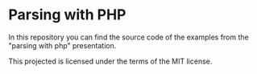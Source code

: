 # Parsing with PHP

In this repository you can find the source code of the examples from the "parsing with php" presentation.

This projected is licensed under the terms of the MIT license.